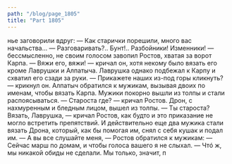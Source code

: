 ```yaml
---
path: "/blog/page_1805"
title: "Part 1805"
---
```


нье заговорили вдруг:
— Как старички порешили, много вас начальства...
— Разговаривать?.. Бунт!.. Разбойники! Изменники! — бессмысленно, не своим голосом завопил Ростов, хватая за ворот Карпа. — Вяжи его, вяжи! — кричал он, хотя некому было вязать его кроме Лаврушки и Алпатыча.
Лаврушка однако подбежал к Карпу и схватил его сзади за руки.
— Прикажете наших из-под горы кликнуть? — крикнул он.
Алпатыч обратился к мужикам, вызывая двоих по именам, чтобы вязать Карпа. Мужики покорно вышли из толпы и стали распоясываться.
— Староста где? — кричал Ростов.
Дрон, с нахмуренным и бледным лицом, вышел из толпы.
— Ты староста? Вязать, Лаврушка, — кричал Ростов, как будто и это приказание не могло встретить препятствий. И действительно еще два мужика стали вязать Дрона, который, как бы помогая им, снял с себя кушак и подал им.
— А вы все слушайте меня, — Ростов обратился к мужикам: — Сейчас марш по домам, и чтобы голоса вашего я не слыхал.
— Чтó ж, мы никакой обиды не сделали. Мы только, значит, п
